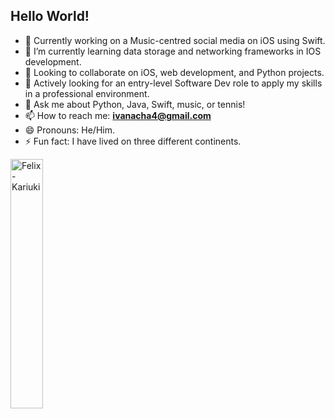 ## Hello World!
- 🔭 Currently working on a Music-centred social media on iOS using Swift.
- 🌱 I’m currently learning data storage and networking frameworks in IOS development.
- 👯 Looking to collaborate on iOS, web development, and Python projects.
- 🤔 Actively looking for an entry-level Software Dev role to apply my skills in a professional environment.
- 💬 Ask me about Python, Java, Swift, music, or tennis!
- 📫 How to reach me: **ivanacha4@gmail.com**
- 😄 Pronouns: He/Him.
- ⚡ Fun fact: I have lived on three different continents.

<!-- <img align="left" width="44%" src="https://github-readme-stats.vercel.app/api?username=ivanacha&amp;show_icons=true&amp;theme=radical"> -->
<img align="center" width="32%" src="https://github-readme-stats.vercel.app/api/top-langs?username=ivanacha&amp;show_icons=true&amp;locale=en&amp;layout=compact" alt="Felix-Kariuki">